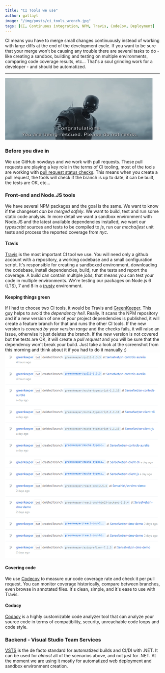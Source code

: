 ```yaml
---
title: "CI Tools we use"
author: gallayl
image: "/img/posts/ci_tools_wrench.jpg"
tags: [CI, Continuous integration, NPM, Travis, CodeCov, Deployment]
---
```


CI means you have to merge small changes continuously instead of working with large diffs at the end of the development cycle. If you want to be sure that your merge won't be causing any trouble there are several tasks to do - like creating a sandbox, building and testing on multiple environments, comparing code coverage results, etc... That's a soul grinding work for a developer - and should be automatized.
 
---

![ci_tools_k2](/img/posts/ci_tools_k2.gif)


### Before you dive in

We use GitHub nowdays and we work with pull requests. These pull requests are playing a key role in the terms of CI tooling, most of the tools are working with [pull request status checks](https://developer.github.com/v3/repos/statuses/). This means when you create a pull request, the tools will check if the branch is up to date, it can be built, the tests are OK, etc...

### Front-end and Node.JS tools

We have several NPM packages and the goal is the same. We want to know if the changeset *can be merged safely*. We want to build, test and run some static code analysis. In more detail we want a sandbox environment with Node.JS and the latest available dependencies installed, we want our *typescript* sources and tests to be compiled to *js*, run our *mocha/jest* unit tests and process the reported coverage from *nyc*.

#### Travis

[Travis](https://travis-ci.org/) is the most important CI tool we use. You will need only a github account with a repository, a working codebase and a small configuration script. It's responsible for creating a sandboxed environment, downloading the codebase, install dependencies, build, run the tests and report the coverage. A build can contain multiple *jobs*, that means you can test your code in multiple environments. We're testing our packages on Node.js 6 (LTS), 7 and 8 in a *[trusty](https://docs.travis-ci.com/user/reference/trusty/)* environment. 

#### Keeping things green

If I had to choose two CI tools, it would be Travis and [GreenKeeper](https://greenkeeper.io/). This guy helps to avoid the *dependency hell*. Really. It scans the NPM repository and if a new version of one of your project dependencies is published, it will create a feature branch for that and runs the other CI tools. If the new version is *covered by your version range* and the checks fails, it will raise an issue, otherwise it just deletes the branch. If the new version is not covered but the tests are OK, it will create a *pull request* and you will be sure that the dependency won't break your build. Just take a look at the screenshot from this morning and think about it if you had to do it manually :) 
![ci_tools_greenkeeper](/img/posts/ci_tools_greenkeeper.png)


#### Covering code

We use [Codecov](https://codecov.io/) to measure our code coverage rate and check it per pull request. You can monitor coverage historically, compare between branches, even browse in annotated files. It's clean, simple, and it's ease to use with Travis.

#### Codacy

[Codacy](https://www.codacy.com) is a highly customizable code analyzer tool that can analyze your source code in terms of compatibility, security, unreachable code loops and code style.

### Backend - Visual Studio Team Services

[VSTS](https://www.visualstudio.com/team-services/) is the de facto standard for automatized builds and CI/DI with .NET. It can be used for *almost* all of the scenarios above, and not *just* for .NET. At the moment we are using it mostly for automatized web deployment and sandbox environment creation. 